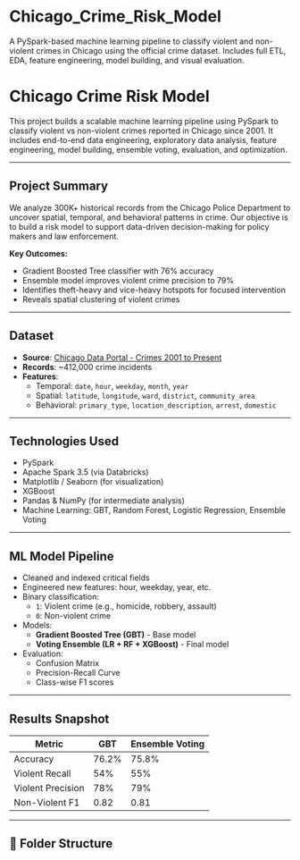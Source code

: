 # Chicago_Crime_Risk_Model
A PySpark-based machine learning pipeline to classify violent and non-violent crimes in Chicago using the official crime dataset. Includes full ETL, EDA, feature engineering, model building, and visual evaluation.

# Chicago Crime Risk Model

This project builds a scalable machine learning pipeline using PySpark to classify violent vs non-violent crimes reported in Chicago since 2001. It includes end-to-end data engineering, exploratory data analysis, feature engineering, model building, ensemble voting, evaluation, and optimization.

---

## Project Summary

We analyze 300K+ historical records from the Chicago Police Department to uncover spatial, temporal, and behavioral patterns in crime. Our objective is to build a risk model to support data-driven decision-making for policy makers and law enforcement.

**Key Outcomes:**
- Gradient Boosted Tree classifier with 76% accuracy
- Ensemble model improves violent crime precision to 79%
- Identifies theft-heavy and vice-heavy hotspots for focused intervention
- Reveals spatial clustering of violent crimes

---

## Dataset

- **Source**: [Chicago Data Portal - Crimes 2001 to Present](https://data.cityofchicago.org/)
- **Records**: ~412,000 crime incidents
- **Features**:
  - Temporal: `date`, `hour`, `weekday`, `month`, `year`
  - Spatial: `latitude`, `longitude`, `ward`, `district`, `community_area`
  - Behavioral: `primary_type`, `location_description`, `arrest`, `domestic`

---

## Technologies Used

- PySpark
- Apache Spark 3.5 (via Databricks)
- Matplotlib / Seaborn (for visualization)
- XGBoost
- Pandas & NumPy (for intermediate analysis)
- Machine Learning: GBT, Random Forest, Logistic Regression, Ensemble Voting

---

## ML Model Pipeline

- Cleaned and indexed critical fields
- Engineered new features: hour, weekday, year, etc.
- Binary classification:
  - `1`: Violent crime (e.g., homicide, robbery, assault)
  - `0`: Non-violent crime
- Models:
  - **Gradient Boosted Tree (GBT)** - Base model
  - **Voting Ensemble (LR + RF + XGBoost)** - Final model
- Evaluation:
  - Confusion Matrix
  - Precision-Recall Curve
  - Class-wise F1 scores

---

## Results Snapshot

| Metric        | GBT        | Ensemble Voting |
|---------------|------------|-----------------|
| Accuracy      | 76.2%      | 75.8%           |
| Violent Recall| 54%        | 55%             |
| Violent Precision| 78%     | 79%             |
| Non-Violent F1| 0.82       | 0.81            |

---

## 📁 Folder Structure

